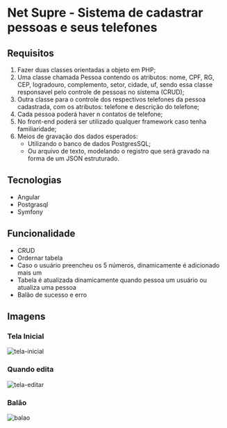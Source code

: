 # Net Supre - Sistema de cadastrar pessoas e seus telefones 

## Requisitos

1. Fazer duas classes orientadas a objeto em PHP;
2. Uma classe chamada Pessoa contendo os atributos: nome, CPF, RG, CEP, logradouro, complemento, setor, cidade, uf, 
 sendo essa classe responsavel pelo controle de pessoas no sistema (CRUD);
3. Outra classe para o controle dos respectivos telefones da pessoa cadastrada, com os atributos: telefone e descrição do telefone;
4. Cada pessoa poderá haver n contatos de telefone;
5. No front-end poderá ser utilizado qualquer framework caso tenha familiaridade;
6. Meios de gravação dos dados esperados:
    - Utilizando o banco de dados PostgresSQL;
    - Ou arquivo de texto, modelando o registro que será gravado na forma de um JSON estruturado.
  
 ## Tecnologias
 
 - Angular
 - Postgrasql
 - Symfony

## Funcionalidade

- CRUD
- Ordernar tabela
- Caso o usuário preencheu os 5 números, dinamicamente é adicionado mais um
- Tabela é atualizada dinamicamente quando pessoa um usuário ou atualiza uma pessoa
- Balão de sucesso e erro

## Imagens

### Tela Inicial

![tela-inicial](https://github.com/igorpadua/net-supre-projeto/assets/40117861/137a2f0f-3bf8-41e1-9134-cbd1c7f7bb19)

### Quando edita

![tela-editar](https://github.com/igorpadua/net-supre-projeto/assets/40117861/70f77a54-b226-4600-a64a-7aa192bcc97a)

### Balão

![balao](https://github.com/igorpadua/net-supre-projeto/assets/40117861/ac8d6402-6c36-42ba-a335-88c9f2643322)


